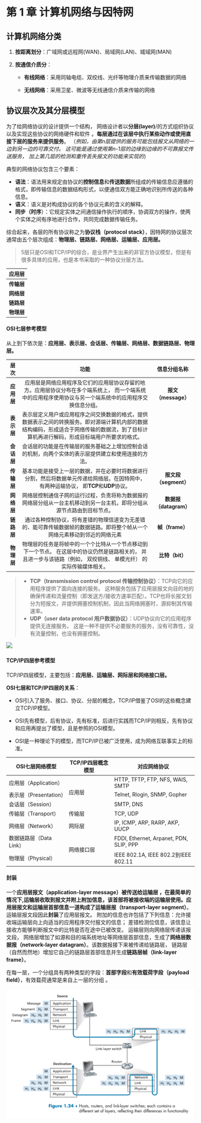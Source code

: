 # 第 1 章  计算机网络与因特网

## 计算机网络分类

1. **按距离划分**：广域网或远程网(WAN)、局域网(LAN)、城域网(MAN)

2. **按通信介质分**：

   - **有线网络**：采用同轴电缆、双绞线、光纤等物理介质来传输数据的网络

   - **无线网络**：采用卫星、微波等无线通信介质来传输的网络

   

     

## 协议层次及其分层模型

为了给网络协议的设计提供一个结构， 网络设计者以**分层(layer)**/的方式组织协议以及实现这些协议的网络硬件和软件 。**每层通过在该层中执行某些动作或使用直接下层的服务来提供服务**。 （*例如，由第n层提供的服务可能包括报文从网络的一边到另一边的可靠交付。 这可能是通过使用第n-1层的边缘到边缘的不可靠报文传送服务， 加上第几层的检测和重传丢失报文的功能来实现的*）

典型的网络协议包含三个要素：

- **语法**：语法用来规定由协议的**控制信息**和**传送数据**所组成的传输信息应遵循的格式，即传输信息的数据结构形式，以便通信双方能正确地识别所传送的各种信息。
- **语义**：语义是对构成协议的各个协议元素的含义的解释。
- **同步（时序**）：它规定实体之间通信操作执行的顺序，协调双方的操作，使两个实体之间有序地进行合作，共同完成数据传输任务。



综合起来，各层的所有协议称之为**协议栈（protocol stack）**，因特网的协议层次通常由五个层次组成：**物理层、链路层、网络层、运输层、应用层。**

>5层只是OSI和TCP/IP的综合，是业界产生出来的非官方协议模型，但是有很多具体的应用，也是本书采取的一种协议分层方法。

| **应用层** |
| :--------: |
| **传输层** |
| **网络层** |
| **链路层** |
| **物理层** |



#### OSI七层参考模型

从上到下依次是：**应用层、表示层、会话层、传输层、网络层、数据链路层、物理层。**

|    层次    |                             功能                             |      信息分组名称      |
| :--------: | :----------------------------------------------------------: | :--------------------: |
| **应用层** | 应用层是网络应用程序及它们的应用层协议存留的地方。应用层协议分布在多个端系统上， 而一个端系统中的应用程序使用协议与另一个端系统中的应用程序交换信息分组。 |  **报文（message）**   |
| **表示层** | 表示层定义用户或应用程序之间交换数据的格式，提供数据表示之间的转换服务。即对源端计算机内部的数据结构编码，形成适合于网络传输的数据流，到了目标计算机再进行解码，形成目标端用户所要求的格式。 |                        |
| **会话层** | 会话层的功能是在传输层的服务基础之上增加控制会话的机制，向两个实体的表示层提供建立和使用连接的方法。 |                        |
| **传输层** | 基本功能是接受上一层的数据，并在必要时将数据进行分割，然后将数据单元传递给网络层。在因特网中， 有两种运输协议， 即**TCP**和**UDP**协议。 | **报文段（segment）**  |
| **网络层** | 网络层控制通信子网的运行过程，负责将称为数据报的网络层分组从一台主机移动到另一台主机，即将分组从源节点路由到目标节点。 | **数据报（datagram）** |
| **链路层** | 通过各种控制协议，将有差错的物理信道变为无差错的、能可靠传输数据帧的数据链路。即将整个帧从一个网络元素移动到邻近的网络元素 |    **帧（frame）**     |
| **物理层** | 物理层的任务是将帧中的一个个比特从一个节点移动到下一个节点。 在这层中的协议仍然是链路相关的， 并且进一步与该链路（例如， 双绞铜线、 单模光纤） 的实际传输媒体相关。 |    **比特（bit）**     |

>- **TCP（transmission control protocol 传输控制协议）**：TCP向它的应用程序提供了面向连接的服务。 这种服务包括了应用层报文向目的地的确保传递和流量控制（即发送方/接收方速率匹配）。TCP也将长报文划分为短报文，并提供拥塞控制机制，因此当网络拥塞时，源抑制其传输速率。 
>- **UDP（user data protocol 用户数据协议）**：UDP协议向它的应用程序提供无连接服务。 这是一种不提供不必要服务的服务，没有可靠性，没有流量控制，也没有拥塞控制。 



![](https://tonydeng.github.io/sdn-handbook/basic/images/tcpip.png)



#### TCP/IP四层参考模型

TCP/IP四层模型，主要包括：**应用层、运输层、网际层和网络接口层。**

**OSI七层和TCP/IP四层的关系**：

- OSI引入了服务、接口、协议、分层的概念，TCP/IP借鉴了OSI的这些概念建立TCP/IP模型。

- OSI先有模型，后有协议，先有标准，后进行实践而TCP/IP则相反，先有协议和应用再提出了模型，且是参照的OSI模型。
- OSI是一种理论下的模型，而TCP/IP已被广泛使用，成为网络互联事实上的标准。

<table>
<thead>
    <tr>
        <th> OSI七层网络模型 </th>
        <th> TCP/IP四层概念模型</th>
        <th> 对应网络协议 </th>
    </tr>
</thead>
    <tbody>
    <tr>
        <td> 应用层（Application） </td>
        <td rowspan='3'> 应用层 </td>
        <td> HTTP, TFTP, FTP, NFS, WAIS, SMTP </td>
    </tr>
    <tr>
        <td> 表示层（Presentation） </td>
        <td> Telnet, Rlogin, SNMP, Gopher </td>
    </tr>
    <tr>
        <td> 会话层（Session） </td>
        <td> SMTP, DNS </td>
    </tr>
    <tr>
        <td> 传输层（Transport） </td>
        <td> 传输层 </td>
        <td> TCP, UDP </td>
    </tr>
    <tr>
        <td> 网络层（Network） </td>
        <td> 网际层 </td>
        <td> IP, ICMP, ARP, RARP, AKP, UUCP </td>
    </tr>
    <tr>
        <td> 数据链路层（Data Link） </td>
        <td rowspan='2'> 网络接口层 </td>
        <td> FDDI, Ethernet, Arpanet, PDN, SLIP, PPP </td>
    </tr>
    <tr>
        <td> 物理层（Physical） </td>
        <td>IEEE 802.1A, IEEE 802.2到IEEE 802.11 </td>
    </tr>
    </tbody>
</table>




#### 封装

一个**应用层报文（application-layer message）**被传送给运输层 ，在最简单的情况下,运输层收取到报文并附上附加信息，该首部将被接收端的运输层使用。应用层报文和运输层首部信息一道构成了**运输层报（transport-layer segment）**。运输层报文段因此**封装**了应用层报文。 附加的信息也许包括了下列信息：允许接收端运输层向上向适当的应用程序交付报文的信息； 差错检测位信息，该信息让接收方能够判断报文中的比特是否在途中已被改变。 运输层则向网络层传递该报文段， 网络层增加了如源和目的端系统地址等网络层首部信息，生成了**网络层数据报（network-layer datagram）**。该数据报接下来被传递给链路层， 链路层（自然而然地）增加它自己的链路层首部信息并生成**链路层帧（link-layer frame）**。

在每一层，一个分组具有两种类型的字段：**首部字段**和**有效载荷字段（payload field）**，有效载荷通常是来自上一层的分组 。

![1](https://github.com/Mr-Righter/Computer-Networking/blob/main/%E8%AE%A1%E7%AE%97%E6%9C%BA%E7%BD%91%E7%BB%9C%E7%AC%94%E8%AE%B0/pic/1.png)

